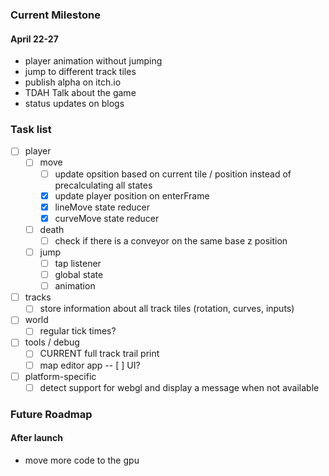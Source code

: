 ### Current Milestone

#### April 22-27

- player animation without jumping
- jump to different track tiles
- publish alpha on itch.io
- TDAH Talk about the game
- status updates on blogs

### Task list

- [ ] player
    - [ ] move
        - [ ] update opsition based on current tile / position instead of precalculating all states
        - [x] update player position on enterFrame
        - [x] lineMove state reducer
        - [x] curveMove state reducer
    - [ ] death
        - [ ] check if there is a conveyor on the same base z position
    - [ ] jump
        - [ ] tap listener
        - [ ] global state
        - [ ] animation
- [ ] tracks
    - [ ] store information about all track tiles (rotation, curves, inputs)
- [ ] world
    - [ ] regular tick times?
- [ ] tools / debug
    - [ ] CURRENT full track trail print
    - [ ] map editor app
-- [ ] UI?
- [ ] platform-specific
    - [ ] detect support for webgl and display a message when not available

### Future Roadmap

#### After launch

- move more code to the gpu
